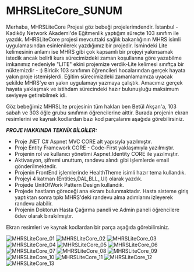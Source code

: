 # MHRSLiteCore_SUNUM

Merhaba, MHRSLiteCore Projesi göz bebeği projelerimdendir. İstanbul - Kadıköy Network Akademi'de Eğitmenlik yaptığım süreçte 103 sınıfım ile yazdık. MHRSLiteCore projesi mevcuttaki sağlık bakanlığının MHRS isimli uygulamasından esinlenilerek yazdığımız bir projedir. İsmindeki Lite kelimesinin anlamı ise MHRS gibi çok kapsamlı bir projeyi yakınsamak istedik ancak belirli kurs sürecimizdeki zaman koşullarına göre yazabilme imkanımız nedeniyle "LITE" ekini projemize verdik-Lite kelimesi sınıftça bir nüktemizdir - :)
Biricik 103 sınıfımın öğrencileri hocalarından gerçek hayata yakın proje istemişlerdi. Eğitim sürecimizdeki zamanlamamıza uyacak şekilde MHRS'ye en yakın uygulamayı yazmaya çalıştık. Amacımız gerçek hayata yaklaşmak ve istihdam sürecindeki hazır bulunuşluğu maksimum seviyeye getirebilmek idi.

Göz bebeğimiz MHRSLite projesinin tüm hakları ben Betül Akşan'a,  103 sabah ve 303 öğle grubu sınıfımın öğrencilerine aittir. Burada projenin ekran resimlerini ve kaynak kodlardan bazı kod parçalarını aşağıda görebilirsiniz.


***PROJE HAKKINDA TEKNİK BİLGİLER:***

- Proje .NET C# Aspnet MVC CORE alt yapısıyla yazılmıştır.
- Proje Entity Framework CORE - Code-First yaklaşımıyla yazılmıştır.
- Projenin rol ve kullanıcı yönetimi Aspnet.Identity CORE ile yazılmıştır.
- Aktivasyon, şifremi unuttum, randevu alındı gibi işlemlerde email gönderilmektedir.
- Projenin FrontEnd işlemlerinde HealthTheme isimli hazır tema kullandık.
- Projeyi 4 katman (Entities,DAL,BLL,,UI) olarak yazdık.
- Projede UnitOfWork Pattern Design kullandık.
- Projede hastların göreceği ana ekranı bulunmaktadır. Hasta sisteme giriş yaptıktan sonra tıpkı MHRS'deki randevu alma adımlarını izleyerek randevu alabilir.
- Projenin Doktorun Hasta Çağırma paneli ve Admin paneli öğrencilere ödev olarak bırakılmıştır.

Ekran resimleri ve kaynak kodlardan bir parça aşağıda görebilirsiniz.

![MHRSLiteCore_01](https://user-images.githubusercontent.com/94163797/172587066-288ea89d-ab3a-4435-86ee-2732c03eecc9.png)
![MHRSLiteCore_02](https://user-images.githubusercontent.com/94163797/172587089-96232cf0-f79d-4610-8187-28e222be79ae.png)
![MHRSLiteCore_03](https://user-images.githubusercontent.com/94163797/172587103-3cf186ee-e1fa-4eac-bace-2841f5c14d2f.png)
![MHRSLiteCore_04](https://user-images.githubusercontent.com/94163797/172587133-056b8725-fde9-4e1a-9524-1347c430ece8.png)
![MHRSLiteCore_05](https://user-images.githubusercontent.com/94163797/172587139-17f15119-aa49-4524-8cee-a52de224400d.png)
![MHRSLiteCore_06](https://user-images.githubusercontent.com/94163797/172587141-29ff6e59-4d2e-46ed-a7c5-f427ec6dc319.png)
![MHRSLiteCore_07](https://user-images.githubusercontent.com/94163797/172587144-38f8e08b-d165-46fd-a722-8f856da881d4.png)
![MHRSLiteCore_08](https://user-images.githubusercontent.com/94163797/172587148-1df9fc82-5935-4ae5-a659-ca7a8239f84d.png)
![MHRSLiteCore_09](https://user-images.githubusercontent.com/94163797/172587157-d43bfd1f-580a-4d04-8901-b14dd4b54355.png)
![MHRSLiteCore_10](https://user-images.githubusercontent.com/94163797/172587162-8c0a5d42-7200-4541-ba44-8b98dca79d67.png)
![MHRSLiteCore_11](https://user-images.githubusercontent.com/94163797/172587165-105d65f4-52d1-4605-81e4-3b05197876bf.png)
![MHRSLiteCore_12](https://user-images.githubusercontent.com/94163797/172587170-5cdced08-71e7-444b-8a65-fb166449779f.png)
![MHRSLiteCore_13](https://user-images.githubusercontent.com/94163797/172587182-e780c178-6c48-42d6-b607-f7b32189eed8.png)
